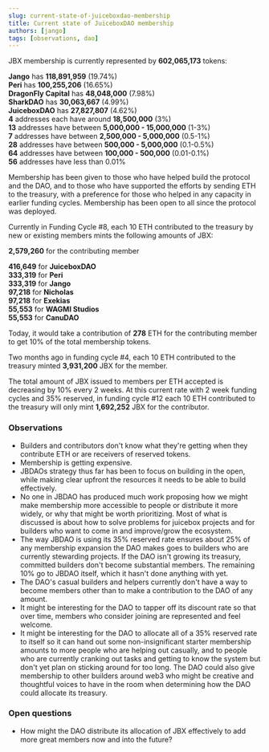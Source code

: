 ```yaml
---
slug: current-state-of-juiceboxdao-membership
title: Current state of JuiceboxDAO membership
authors: [jango]
tags: [observations, dao]
---
```


JBX membership is currently represented by **602,065,173** tokens:

**Jango** has **118,891,959** (19.74%)       
**Peri** has **100,255,206** (16.65%)   
**DragonFly Capital** has **48,048,000** (7.98%)   
**SharkDAO** has **30,063,667** (4.99%)   
**JuiceboxDAO** has **27,827,807** (4.62%)   
**4** addresses each have around **18,500,000** (3%)   
**13** addresses have between **5,000,000 - 15,000,000** (1-3%)   
**7** addresses have between **2,500,000 - 5,000,000** (0.5-1%)    
**28** addresses have between **500,000 - 5,000,000** (0.1-0.5%)   
**64** addresses have between **100,000 - 500,000** (0.01-0.1%)    
**56** addresses have less than 0.01%   

Membership has been given to those who have helped build the protocol and the DAO, and to those who have supported the efforts by sending ETH to the treasury, with a preference for those who helped in any capacity in earlier funding cycles. Membership has been open to all since the protocol was deployed.

Currently in Funding Cycle #8, each 10 ETH contributed to the treasury by new or existing members mints the following amounts of JBX:

**2,579,260** for the contributing member

**416,649** for **JuiceboxDAO**   
**333,319** for **Peri**   
**333,319** for **Jango**   
**97,218** for **Nicholas**    
**97,218** for **Exekias**   
**55,553** for **WAGMI Studios**   
**55,553** for **CanuDAO**   

Today, it would take a contribution of **278** ETH for the contributing member to get 10% of the total membership tokens.

Two months ago in funding cycle #4, each 10 ETH contributed to the treasury minted **3,931,200** JBX for the member.

The total amount of JBX issued to members per ETH accepted is decreasing by 10% every 2 weeks. At this current rate with 2 week funding cycles and 35% reserved, in funding cycle #12 each 10 ETH contributed to the treasury will only mint **1,692,252** JBX for the contributor.

### Observations

- Builders and contributors don't know what they're getting when they contribute ETH or are receivers of reserved tokens.
- Membership is getting expensive. 
- JBDAOs strategy thus far has been to focus on building in the open, while making clear upfront the resources it needs to be able to build effectively.
- No one in JBDAO has produced much work proposing how we might make membership more accessible to people or distribute it more widely, or why that might be worth prioritizing. Most of what is discussed is about how to solve problems for juicebox projects and for builders who want to come in and improve/grow the ecosystem. 
- The way JBDAO is using its 35% reserved rate ensures about 25% of any membership expansion the DAO makes goes to builders who are currently stewarding projects. If the DAO isn't growing its treasury, committed builders don't become substantial members. The remaining 10% go to JBDAO itself, which it hasn't done anything with yet.
- The DAO's casual builders and helpers currently don't have a way to become members other than to make a contribution to the DAO of any amount.
- It might be interesting for the DAO to tapper off its discount rate so that over time, members who consider joining are represented and feel welcome.
- It might be interesting for the DAO to allocate all of a 35% reserved rate to itself so it can hand out some non-insignificant starter membership amounts to more people who are helping out casually, and to people who are currently cranking out tasks and getting to know the system but don't yet plan on sticking around for too long. The DAO could also give membership to other builders around web3 who might be creative and thoughtful voices to have in the room when determining how the DAO could allocate its treasury.

### Open questions

- How might the DAO distribute its allocation of JBX effectively to add more great members now and into the future?
